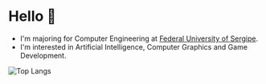 # Hello 👋

- I'm majoring for Computer Engineering at [Federal University of Sergipe](https://ufs.br).
- I'm interested in Artificial Intelligence, Computer Graphics and Game Development.

![Top Langs](https://github-readme-stats.vercel.app/api/top-langs/?username=jusqua&layout=compact)
